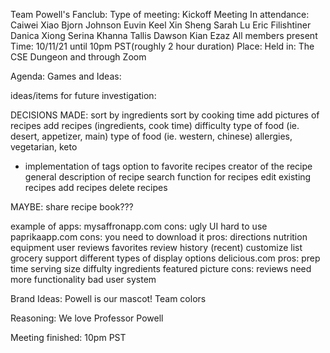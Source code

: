 Team Powell's Fanclub:
Type of meeting:
Kickoff Meeting
In attendance:
Caiwei Xiao
Bjorn Johnson
Euvin Keel
Xin Sheng
Sarah Lu
Eric Filishtiner
Danica Xiong
Serina Khanna
Tallis Dawson
Kian Ezaz
All members present
Time:
10/11/21 until 10pm PST(roughly 2 hour duration)
Place:
Held in: The CSE Dungeon and through Zoom

Agenda:
Games and Ideas:

ideas/items for future investigation:

DECISIONS MADE:
sort by ingredients
sort by cooking time
add pictures of recipes
add recipes (ingredients, cook time)
difficulty
type of food (ie. desert, appetizer, main)
type of food (ie. western, chinese)
allergies, vegetarian, keto
  - implementation of tags
option to favorite recipes
creator of the recipe
general description of recipe
search function for recipes
edit existing recipes
add recipes
delete recipes

MAYBE:
	share recipe book???

example of apps:
mysaffronapp.com
	cons:
		ugly
		UI hard to use
paprikaapp.com
	cons:
		you need to download it
	pros:
		directions
		nutrition
		equipment
		user reviews
		favorites
		review history (recent)
		customize list
		grocery support
		different types of display options
delicious.com
	pros:
		prep time
		serving size
		diffulty
		ingredients
		featured picture
	cons:
		reviews need more functionality
		bad user system

Brand Ideas:
	Powell is our mascot!
	Team colors

Reasoning:
	We love Professor Powell

Meeting finished: 10pm PST
